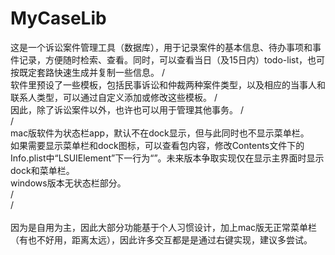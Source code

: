 # MyCaseLib

  这是一个诉讼案件管理工具（数据库），用于记录案件的基本信息、待办事项和事件记录，方便随时检索、查看。同时，可以查看当日（及15日内）todo-list，也可按既定套路快速生成并复制一些信息。
/<br>
  软件里预设了一些模板，包括民事诉讼和仲裁两种案件类型，以及相应的当事人和联系人类型，可以通过自定义添加或修改这些模板。
/<br>
  因此，除了诉讼案件以外，也许也可以用于管理其他事务。
/<br>
/<br>
  mac版软件为状态栏app，默认不在dock显示，但与此同时也不显示菜单栏。  
  如果需要显示菜单栏和dock图标，可以查看包内容，修改Contents文件下的Info.plist中“<key>LSUIElement</key>”下一行为“<false/>”。未来版本争取实现仅在显示主界面时显示dock和菜单栏。  
  windows版本无状态栏部分。  
/<br>
/<br>  
  因为是自用为主，因此大部分功能基于个人习惯设计，加上mac版无正常菜单栏（有也不好用，距离太远），因此许多交互都是是通过右键实现，建议多尝试。
